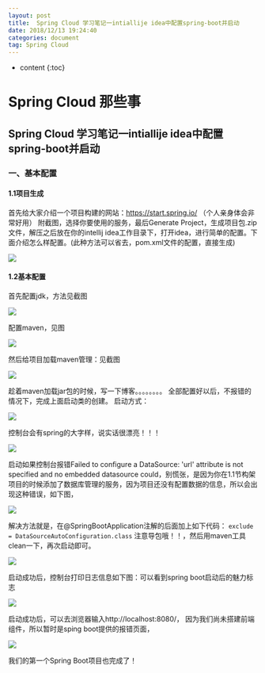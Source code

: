 ```yaml
---
layout: post
title:  Spring Cloud 学习笔记一intiallije idea中配置spring-boot并启动
date: 2018/12/13 19:24:40 
categories: document
tag: Spring Cloud
---
```


* content
{:toc}




# Spring Cloud 那些事 

## Spring Cloud 学习笔记一intiallije idea中配置spring-boot并启动

### 一、基本配置

#### 1.1项目生成

首先给大家介绍一个项目构建的网站：https://start.spring.io/
（个人亲身体会非常好用）
附截图，选择你要使用的服务，最后Generate Project，生成项目包.zip文件，解压之后放在你的intellij idea工作目录下，打开idea，进行简单的配置。下面介绍怎么样配置。(此种方法可以省去，pom.xml文件的配置，直接生成)

![](https://i.imgur.com/xFQ3jt7.png)

#### 1.2基本配置

首先配置jdk，方法见截图

![](https://i.imgur.com/2yLyYkg.png)

配置maven，见图

 ![](https://i.imgur.com/OecVk0y.png)

然后给项目加载maven管理：见截图

 ![](https://i.imgur.com/iKoGdEL.png)

趁着maven加载jar包的时候，写一下博客。。。。。。。。
全部配置好以后，不报错的情况下，完成上面启动类的创建。
启动方式：

![](https://i.imgur.com/ey1RsDs.png)

控制台会有spring的大字样，说实话很漂亮！！！

 ![](https://i.imgur.com/zcBqhfP.png)

启动如果控制台报错Failed to configure a DataSource: 'url' attribute is not specified and no embedded datasource could，别慌张，是因为你在1.1节构架项目的时候添加了数据库管理的服务，因为项目还没有配置数据的信息，所以会出现这种错误，如下图，

![](https://i.imgur.com/bAUOW6T.png)

解决方法就是，在@SpringBootApplication注解的后面加上如下代码：
`exclude = DataSourceAutoConfiguration.class`
注意导包哦！！，然后用maven工具clean一下，再次启动即可。

 ![](https://i.imgur.com/f3P60v1.png)

启动成功后，控制台打印日志信息如下图：可以看到spring boot启动后的魅力标志

 ![](https://i.imgur.com/GguAvyk.png)

启动成功后，可以去浏览器输入http://localhost:8080/， 因为我们尚未搭建前端组件，所以暂时是sping boot提供的报错页面，

 ![](https://i.imgur.com/RRsUhK0.png)

我们的第一个Spring Boot项目也完成了！


